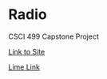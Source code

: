 # Radio
CSCI 499 Capstone Project

[Link to Site](https://hrashid2000.github.io/Radio/)

[Lime Link](ssh.noglider.com:8088/)
